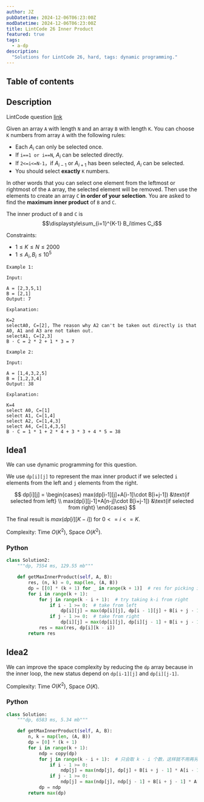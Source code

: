 ```yaml
---
author: JZ
pubDatetime: 2024-12-06T06:23:00Z
modDatetime: 2024-12-06T06:23:00Z
title: LintCode 26 Inner Product
featured: true
tags:
  - a-dp
description:
  "Solutions for LintCode 26, hard, tags: dynamic programming."
---
```


## Table of contents

## Description

LintCode question [link](https://www.lintcode.com/problem/26/description)

Given an array `A` with length `N` and an array `B` with length `K`.
You can choose `K` numbers from array `A` with the following rules:

-   Each $A_i$ can only be selected once.
-   If `i==1 or i==N`, $A_i$ can be selected directly.
-   If `2<=i<=N-1`，if $A_{i-1}$ or $A_{i+1}$ has been selected, $A_i$ can be selected.
-   You should select **exactly** `K` numbers.

In other words that you can select one element from the leftmost or rightmost of the `A` array,
the selected element will be removed.
Then use the elements to create an array `C` **in order of your selection**.
You are asked to find the **maximum inner product** of `B` and `C`.

The inner product of `B` and `C` is $$\displaystyle\sum_{i=1}^{K-1} B_i\times C_i$$

Constraints:

- $1\le K \le N \le 2000$
- $1 \le A_i,B_i \le 10^5$

```
Example 1:

Input:

A = [2,3,5,1]
B = [2,1]
Output: 7

Explanation:

K=2
selectA0, C=[2], The reason why A2 can't be taken out directly is that A0, A1 and A3 are not taken out.
selectA1, C=[2,3]
B · C = 2 * 2 + 1 * 3 = 7

Example 2:

Input:

A = [1,4,3,2,5]
B = [1,2,3,4]
Output: 38

Explanation:

K=4
select A0, C=[1]
select A1, C=[1,4]
select A2, C=[1,4,3]
select A4, C=[1,4,3,5]
B · C = 1 * 1 + 2 * 4 + 3 * 3 + 4 * 5 = 38
```

## Idea1

We can use dynamic programming for this question.

We use `dp[i][j]` to represent the max inner product if we selected `i` elements from the left and `j` elements from the right.

$$
dp[i][j] =
\begin{cases}
    max(dp[i-1][j]+A[i-1]\cdot B[i+j-1]) &\text{if selected from left} \\
    max(dp[i][j-1]+A[n-j]\cdot B[i+j-1]) &\text{if selected from right}
\end{cases}
$$

The final result is $max(dp[i][K-i])$ for $0<=i<=K$.

Complexity: Time $O(K^2)$, Space $O(K^2)$.

### Python

```python
class Solution2:
    """dp, 7554 ms, 129.55 mb"""

    def getMaxInnerProduct(self, A, B):
        res, (n, k) = 0, map(len, (A, B))
        dp = [[0] * (k + 1) for _ in range(k + 1)]  # res for picking i from left, j from right
        for i in range(k + 1):
            for j in range(k - i + 1):  # try taking k-i from right
                if i - 1 >= 0:  # take from left
                    dp[i][j] = max(dp[i][j], dp[i - 1][j] + B[i + j - 1] * A[i - 1])
                if j - 1 >= 0:  # take from right
                    dp[i][j] = max(dp[i][j], dp[i][j - 1] + B[i + j - 1] * A[-j])
            res = max(res, dp[i][k - i])
        return res
```

## Idea2

We can improve the space complexity by reducing the `dp` array because in the inner loop, the new status depend on `dp[i-1][j]` and `dp[i][j-1]`.

Complexity: Time $O(K^2)$, Space $O(K)$.

### Python

```python
class Solution:
    """dp, 6583 ms, 5.34 mb"""

    def getMaxInnerProduct(self, A, B):
        n, k = map(len, (A, B))
        dp = [0] * (k + 1)
        for i in range(k + 1):
            ndp = copy(dp)
            for j in range(k - i + 1):  # 只会取 k - i 个数，这样就不用再另外判断会不会越界了
                if i - 1 >= 0:
                    ndp[j] = max(ndp[j], dp[j] + B[i + j - 1] * A[i - 1])
                if j - 1 >= 0:
                    ndp[j] = max(ndp[j], ndp[j - 1] + B[i + j - 1] * A[-j])
            dp = ndp
        return max(dp)
```
